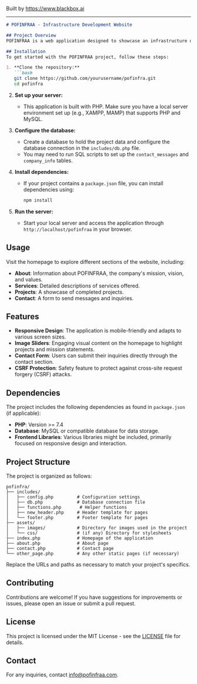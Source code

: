 
Built by https://www.blackbox.ai

---

```markdown
# POFINFRAA - Infrastructure Development Website

## Project Overview
POFINFRAA is a web application designed to showcase an infrastructure development company specializing in construction management, urban development, and project planning. The application provides users with information about services offered, past projects, the company's vision and mission, and a contact form for inquiries. The layout is responsive and leverages modern frontend technologies for an optimal user experience.

## Installation
To get started with the POFINFRAA project, follow these steps:

1. **Clone the repository:**
   ```bash
   git clone https://github.com/yourusername/pofinfra.git
   cd pofinfra
   ```

2. **Set up your server:**
   - This application is built with PHP. Make sure you have a local server environment set up (e.g., XAMPP, MAMP) that supports PHP and MySQL.

3. **Configure the database:**
   - Create a database to hold the project data and configure the database connection in the `includes/db.php` file. 
   - You may need to run SQL scripts to set up the `contact_messages` and `company_info` tables.

4. **Install dependencies:**
   - If your project contains a `package.json` file, you can install dependencies using:
     ```bash
     npm install
     ```

5. **Run the server:**
   - Start your local server and access the application through `http://localhost/pofinfraa` in your browser.

## Usage
Visit the homepage to explore different sections of the website, including:
- **About**: Information about POFINFRAA, the company's mission, vision, and values.
- **Services**: Detailed descriptions of services offered.
- **Projects**: A showcase of completed projects.
- **Contact**: A form to send messages and inquiries.

## Features
- **Responsive Design**: The application is mobile-friendly and adapts to various screen sizes.
- **Image Sliders**: Engaging visual content on the homepage to highlight projects and mission statements.
- **Contact Form**: Users can submit their inquiries directly through the contact section.
- **CSRF Protection**: Safety feature to protect against cross-site request forgery (CSRF) attacks.

## Dependencies
The project includes the following dependencies as found in `package.json` (if applicable):
- **PHP**: Version >= 7.4
- **Database**: MySQL or compatible database for data storage.
- **Frontend Libraries**: Various libraries might be included, primarily focused on responsive design and interaction.

## Project Structure
The project is organized as follows:

```
pofinfra/
├── includes/
│   ├── config.php         # Configuration settings
│   ├── db.php             # Database connection file
│   ├── functions.php       # Helper functions
│   ├── new_header.php     # Header template for pages
│   └── footer.php         # Footer template for pages
├── assets/
│   ├── images/            # Directory for images used in the project
│   └── css/               # (if any) Directory for stylesheets
├── index.php              # Homepage of the application
├── about.php              # About page
├── contact.php            # Contact page
└── other_page.php         # Any other static pages (if necessary)
```

Replace the URLs and paths as necessary to match your project's specifics.

## Contributing
Contributions are welcome! If you have suggestions for improvements or issues, please open an issue or submit a pull request. 

## License
This project is licensed under the MIT License - see the [LICENSE](LICENSE) file for details.

## Contact
For any inquiries, contact info@pofinfraa.com.
```